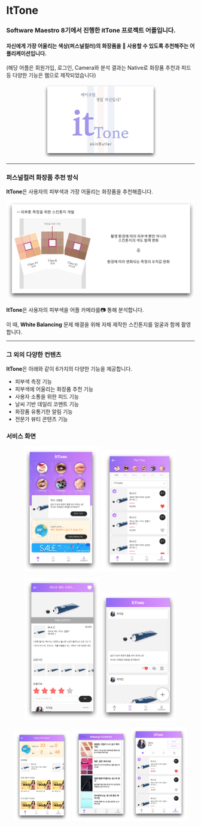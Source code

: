 # ItTone

### Software Maestro 8기에서 진행한 itTone 프로젝트 어플입니다.

#### 자신에게 가장 어울리는 색상(퍼스널컬러)의 화장품을 💄 사용할 수 있도록 추천해주는 어플리케이션입니다.

(해당 어플은 회원가입, 로그인, Camera와 분석 결과는 Native로 화장품 추천과 피드등 다양한 기능은 웹으로 제작되었습니다)

<p align="center">
  <img src="./images/title.png" width = "60%" >
</p>

---

### 퍼스널컬러 화장품 추천 방식

**ItTone**은 사용자의 피부색과 가장 어울리는 화장품을 추천해줍니다.

<p align="center">
  <img src="./images/skin_color_paper.png">
</p>

**ItTone**은 사용자의 피부색을 어플 카메라를📷 통해 분석합니다.

이 때, **White Balancing** 문제 해결을 위해 자체 제작한 스킨톤지를 얼굴과 함께 촬영합니다.

---

### 그 외의 다양한 컨텐츠

**ItTone**은 아래와 같이 6가지의 다양한 기능을 제공합니다.

- 피부색 측정 기능
- 피부색에 어울리는 화장품 추천 기능
- 사용자 소통을 위한 피드 기능
- 날씨 기반 데일리 코멘트 기능
- 화장품 유통기한 알림 기능
- 전문가 뷰티 콘텐츠 기능

### 서비스 화면

<p align="center">
  <img src="./images/preview1.png" width = "40%" >
  <img src="./images/preview2.png" width = "40%" >
</p>

<p align="center">
  <img src="./images/preview3.png" width = "40%" >
  <img src="./images/preview4.png" width = "40%" >
</p>

<p align="center">
  <img src="./images/preview5.png" width = "30%" >
  <img src="./images/preview6.png" width = "30%" >
  <img src="./images/preview7.png" width = "30%" >
</p>